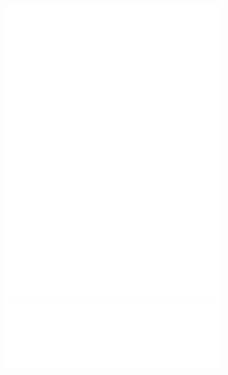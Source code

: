 <div>
    <picture align="left">
        <img src="https://github.com/tywysocki/tywysocki/blob/main/metrics.plugin.leetcode.svg" alt="Metrics" width="500">
    </picture>
    <picture align="right">
        <img src="https://github.com/tywysocki/tywysocki/blob/main/metrics.plugin.languages.details.svg" align="top" alt="Languages" width="500">
    </picture>
</div>
